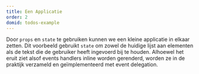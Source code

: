 ```yaml
---
title: Een Applicatie
order: 2
domid: todos-example
---
```


Door `props` en `state` te gebruiken kunnen we een kleine applicatie in elkaar zetten.
Dit voorbeeld gebruikt `state` om zowel de huidige lijst aan elementen als de tekst die de gebruiker heeft ingevoerd bij te houden.
Alhoewel het eruit ziet alsof events handlers inline worden gerenderd, worden ze in de praktijk verzameld en geïmplementeerd met event delegation.
